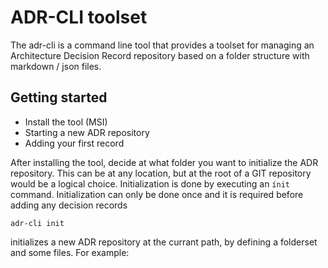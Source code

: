 ﻿# ADR-CLI toolset

The adr-cli is a command line tool that provides a toolset for
managing an Architecture Decision Record repository based on
a folder structure with markdown / json files. 

## Getting started

- Install the tool (MSI)
- Starting a new ADR repository
- Adding your first record 

After installing the tool, decide at what folder you want to initialize
the ADR repository. This can be at any location, but at the root of a GIT repository
would be a logical choice. Initialization is done by executing an `ínit` command.
Initialization can only be done once and it is required before adding any
decision records

`adr-cli init` 

initializes a new ADR repository at the currant path, by defining
a folderset and some files. For example:





